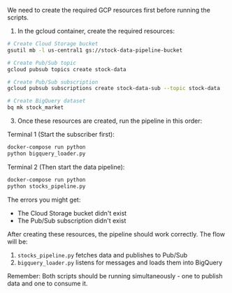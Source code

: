 We need to create the required GCP resources first before running the scripts.

1. In the gcloud container, create the required resources:

```bash
# Create Cloud Storage bucket
gsutil mb -l us-central1 gs://stock-data-pipeline-bucket

# Create Pub/Sub topic
gcloud pubsub topics create stock-data

# Create Pub/Sub subscription
gcloud pubsub subscriptions create stock-data-sub --topic stock-data

# Create BigQuery dataset
bq mk stock_market
```

3. Once these resources are created, run the pipeline in this order:

Terminal 1 (Start the subscriber first):

```bash
docker-compose run python
python bigquery_loader.py
```

Terminal 2 (Then start the data pipeline):

```bash
docker-compose run python
python stocks_pipeline.py
```

The errors you might get:

- The Cloud Storage bucket didn't exist
- The Pub/Sub subscription didn't exist

After creating these resources, the pipeline should work correctly. The flow will be:

1. `stocks_pipeline.py` fetches data and publishes to Pub/Sub
2. `bigquery_loader.py` listens for messages and loads them into BigQuery

Remember: Both scripts should be running simultaneously - one to publish data and one to consume it.
